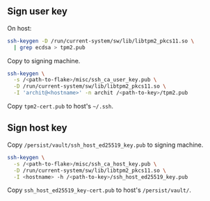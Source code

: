 ## Sign user key

On host:

```sh
ssh-keygen -D /run/current-system/sw/lib/libtpm2_pkcs11.so \
  | grep ecdsa > tpm2.pub
```

Copy to signing machine.

```sh
ssh-keygen \
  -s /<path-to-flake>/misc/ssh_ca_user_key.pub \
  -D /run/current-system/sw/lib/libtpm2_pkcs11.so \
  -I 'archit@<hostname>' -n archit /<path-to-key>/tpm2.pub
```

Copy `tpm2-cert.pub` to host's `~/.ssh`.

## Sign host key

Copy `/persist/vault/ssh_host_ed25519_key.pub` to signing machine.

```sh
ssh-keygen \
  -s /<path-to-flake>/misc/ssh_ca_host_key.pub \
  -D /run/current-system/sw/lib/libtpm2_pkcs11.so \
  -I <hostname> -h /<path-to-key>/ssh_host_ed25519_key.pub
```

Copy `ssh_host_ed25519_key-cert.pub` to host's `/persist/vault/`.
